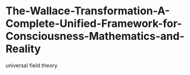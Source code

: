 # The-Wallace-Transformation-A-Complete-Unified-Framework-for-Consciousness-Mathematics-and-Reality
universal field theory 
